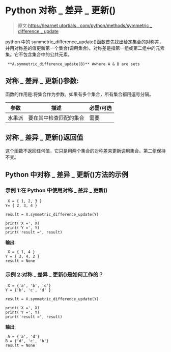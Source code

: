 # Python 对称 _ 差异 _ 更新()

> 原文:[https://learnet utortials . com/python/methods/symmetric _ difference _ update](https://learnetutorials.com/python/methods/symmetric_difference_update)

python 中的 symmetric_difference_update()函数首先找出给定集合的对称差，并用对称差的值更新第一个集合(调用集合)。对称差是指第一组或第二组中的元素集。它不包含集合中的公共元素。

```
 **A.symmetric_difference_update(B)** #where A & B are sets 

```

## 对称 _ 差异 _ 更新()参数:

函数的作用是:将集合作为参数。如果有多个集合，所有集合都用逗号分隔。

| 参数 | 描述 | 必需/可选 |
| --- | --- | --- |
| 水果派 | 要在其中检查匹配的集合 | 需要 |

## 对称 _ 差异 _ 更新()返回值

这个函数不返回任何值，它只是用两个集合的对称差来更新调用集合。第二组保持不变。

## Python 中对称 _ 差异 _ 更新()方法的示例

### 示例 1:在 Python 中使用对称 _ 差异 _ 更新()

```
 X = { 1, 2, 3 }
Y= { 2, 3, 4 }

result = X.symmetric_difference_update(Y)

print('X =', X)
print('Y =', Y)
print('result =', result) 

```

**输出:**

```
 X = { 1, 4 }
Y = { 3, 4, 2 }
result = None 
```

### 示例 2:对称 _ 差异 _ 更新()是如何工作的？

```
 X = {'a', 'b', 'c'}
Y = {'b', 'c', 'd' }

result = X.symmetric_difference_update(Y)

print('X =', X)
print('Y =', Y)
print('result =', result) 

```

**输出:**

```
 A = {'a', 'd'}
B = {'d', 'c', 'b'}
result = None 
```